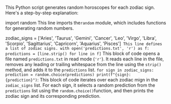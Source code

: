 This Python script generates random horoscopes for each zodiac sign. Here's a step-by-step explanation:

import random
This line imports the`random` module, which includes functions for generating random numbers.

zodiac_signs = ['Aries', 'Taurus', 'Gemini', 'Cancer', 'Leo', 'Virgo', 'Libra', 'Scorpio', 'Sagittarius', 'Capricorn', 'Aquarius', 'Pisces']`
This line defines a list of zodiac signs.
with open('predictions.txt', 'r') as f: predictions = [line.strip() for line in f]`
This block of code opens a file named `predictions.txt`
in read mode (`'r'`). It reads each line in the file, removes any leading or trailing whitespace from the line using the `strip()` method,
and adds it to the `predictions` list.
`for sign in zodiac_signs: prediction = random.choice(predictions) print(f"{sign}: {prediction}")`: 
This block of code iterates over each zodiac mign in the `zodiac_signs` list. For each sign, it selects a random prediction 
from the `predictions` list using the `random.choice()`function, and then prints the zodiac sign and its corresponding prediction.

